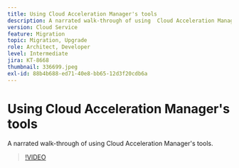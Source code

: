 ```yaml
---
title: Using Cloud Acceleration Manager's tools
description: A narrated walk-through of using  Cloud Acceleration Manager's tools.
version: Cloud Service
feature: Migration
topic: Migration, Upgrade
role: Architect, Developer
level: Intermediate
jira: KT-8668
thumbnail: 336699.jpeg
exl-id: 88b4b688-ed71-40e8-bb65-12d3f20cdb6a
---
```

# Using Cloud Acceleration Manager's tools

A narrated walk-through of using Cloud Acceleration Manager's tools.

>[!VIDEO](https://video.tv.adobe.com/v/336699?quality=12&learn=on)

